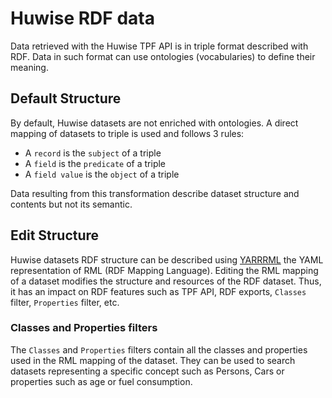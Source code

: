 # Huwise RDF data

Data retrieved with the Huwise TPF API is in triple format described with RDF.
Data in such format can use ontologies (vocabularies) to define their meaning.

## Default Structure

By default, Huwise datasets are not enriched with ontologies. A direct mapping
of datasets to triple is used and follows 3 rules:

* A `record` is the `subject` of a triple
* A `field` is the `predicate` of a triple
* A `field value` is the `object` of a triple

Data resulting from this transformation describe dataset structure and contents but not its semantic.

## Edit Structure

Huwise datasets RDF structure can be described using [YARRRML](http://rml.io/yarrrml/) the YAML representation of RML (RDF Mapping Language).
Editing the RML mapping of a dataset modifies the structure and resources of the RDF dataset. Thus, it has an impact on RDF features such as TPF API, RDF exports, `Classes` filter, `Properties` filter, etc.

### Classes and Properties filters

The `Classes` and `Properties` filters contain all the classes and properties used in the RML mapping of the dataset.
They can be used to search datasets representing a specific concept such as Persons, Cars or properties such as age or fuel consumption.
